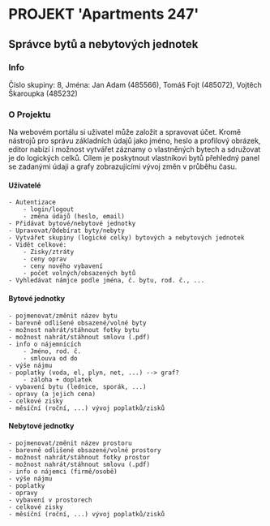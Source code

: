 # PROJEKT 'Apartments 247'
## Správce bytů a nebytových jednotek

### Info
Číslo skupiny: 8,
Jména: 
    Jan Adam (485566),
    Tomáš Fojt (485072),
    Vojtěch Škaroupka (485232)


### O Projektu
Na webovém portálu si uživatel může založit a spravovat účet. Kromě nástrojů pro správu základních údajů jako jméno, heslo a profilový obrázek, editor nabízí i možnost vytvářet záznamy o vlastněných bytech a sdružovat je do logických celků. Cílem je poskytnout vlastníkovi bytů přehledný panel se zadanými údaji a grafy zobrazujícími vývoj změn v průběhu času.


#### Uživatelé
    - Autentizace
        - login/logout
        - změna údajů (heslo, email)
    - Přidávat bytové/nebytové jednotky
    - Upravovat/Odebírat byty/nebyty
    - Vytvářet skupiny (logické celky) bytových a nebytových jednotek
    - Vidět celkové:
        - Zisky/ztráty
        - ceny oprav
        - ceny nového vybavení
        - počet volných/obsazených bytů
    - Vyhledávat námjce podle jména, č. bytu, rod. č., ...


#### Bytové jednotky
    - pojmenovat/změnit název bytu
    - barevně odlišené obsazené/volné byty
    - možnost nahrát/stáhnout fotky bytu
    - možnost nahrát/stáhnout smlovu (.pdf)
    - info o nájemnících
        - Jméno, rod. č.
        - smlouva od do
    - výše nájmu
    - poplatky (voda, el, plyn, net, ...) --> graf?
        - záloha + doplatek
    - vybavení bytu (lednice, sporák, ...)
    - opravy (a jejich cena)
    - celkové zisky
    - měsíční (roční, ...) vývoj poplatků/zisků


#### Nebytové jednotky
    - pojmenovat/změnit název prostoru
    - barevně odlišené obsazené/volné prostory
    - možnost nahrát/stáhnout fotky prostor
    - možnost nahrát/stáhnout smlovu (.pdf)
    - info o nájemci (firmě/osobě)
    - výše nájmu
    - poplatky
    - opravy
    - vybavení v prostorech
    - celkové zisky
    - měsíční (roční, ...) vývoj poplatků/zisků

